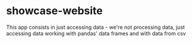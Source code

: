 # showcase-website
This app consists in just accessing data - we're not processing data, just accessing data
working with pandas' data frames and with data from csv